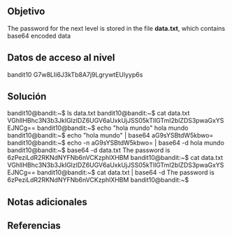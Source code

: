 ## Objetivo

The password for the next level is stored in the file **data.txt**, which contains base64 encoded data
## Datos de acceso al nivel
bandit10
G7w8LIi6J3kTb8A7j9LgrywtEUlyyp6s
## Solución
bandit10@bandit:~$ ls
data.txt
bandit10@bandit:~$ cat data.txt
VGhlIHBhc3N3b3JkIGlzIDZ6UGV6aUxkUjJSS05kTllGTmI2blZDS3pwaGxYSEJNCg==
bandit10@bandit:~$ echo "hola mundo"
hola mundo
bandit10@bandit:~$ echo "hola mundo" | base64
aG9sYSBtdW5kbwo=
bandit10@bandit:~$ echo -n aG9sYSBtdW5kbwo= | base64 -d
hola mundo
bandit10@bandit:~$ base64  -d data.txt
The password is 6zPeziLdR2RKNdNYFNb6nVCKzphlXHBM
bandit10@bandit:~$ cat data.txt
VGhlIHBhc3N3b3JkIGlzIDZ6UGV6aUxkUjJSS05kTllGTmI2blZDS3pwaGxYSEJNCg==
bandit10@bandit:~$ cat data.txt | base64 -d
The password is 6zPeziLdR2RKNdNYFNb6nVCKzphlXHBM
bandit10@bandit:~$
## Notas adicionales

## Referencias
